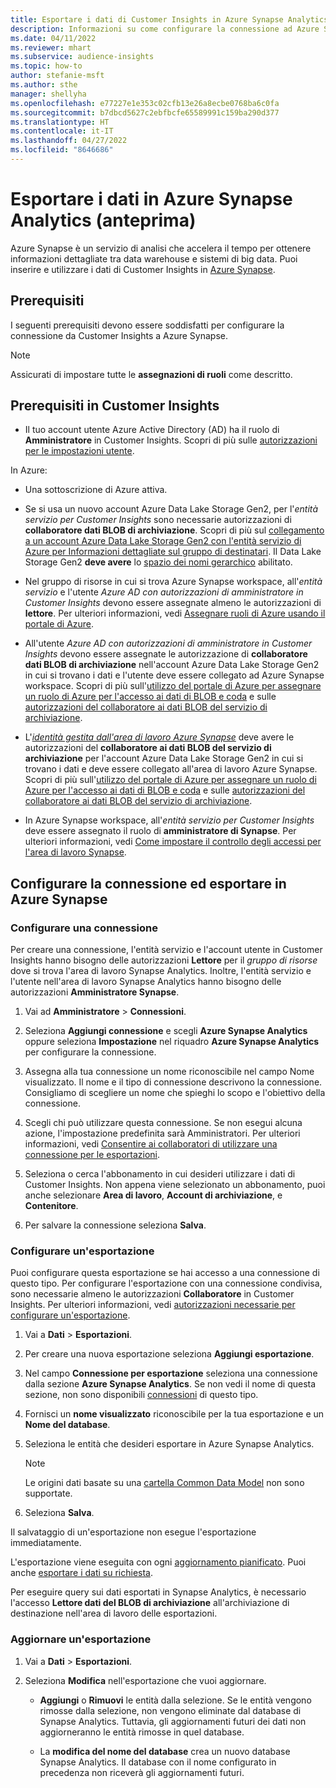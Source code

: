```yaml
---
title: Esportare i dati di Customer Insights in Azure Synapse Analytics
description: Informazioni su come configurare la connessione ad Azure Synapse Analytics.
ms.date: 04/11/2022
ms.reviewer: mhart
ms.subservice: audience-insights
ms.topic: how-to
author: stefanie-msft
ms.author: sthe
manager: shellyha
ms.openlocfilehash: e77227e1e353c02cfb13e26a8ecbe0768ba6c0fa
ms.sourcegitcommit: b7dbcd5627c2ebfbcfe65589991c159ba290d377
ms.translationtype: HT
ms.contentlocale: it-IT
ms.lasthandoff: 04/27/2022
ms.locfileid: "8646686"
---
```

# <a name="export-data-to-azure-synapse-analytics-preview"></a>Esportare i dati in Azure Synapse Analytics (anteprima)

Azure Synapse è un servizio di analisi che accelera il tempo per ottenere informazioni dettagliate tra data warehouse e sistemi di big data. Puoi inserire e utilizzare i dati di Customer Insights in [Azure Synapse](/azure/synapse-analytics/overview-what-is).

## <a name="prerequisites"></a>Prerequisiti

I seguenti prerequisiti devono essere soddisfatti per configurare la connessione da Customer Insights a Azure Synapse.

> [!NOTE]
> Assicurati di impostare tutte le **assegnazioni di ruoli** come descritto.  

## <a name="prerequisites-in-customer-insights"></a>Prerequisiti in Customer Insights

* Il tuo account utente Azure Active Directory (AD) ha il ruolo di **Amministratore** in Customer Insights. Scopri di più sulle [autorizzazioni per le impostazioni utente](permissions.md#assign-roles-and-permissions).

In Azure: 

- Una sottoscrizione di Azure attiva.

- Se si usa un nuovo account Azure Data Lake Storage Gen2, per l'*entità servizio per Customer Insights* sono necessarie autorizzazioni di **collaboratore dati BLOB di archiviazione**. Scopri di più sul [collegamento a un account Azure Data Lake Storage Gen2 con l'entità servizio di Azure per Informazioni dettagliate sul gruppo di destinatari](connect-service-principal.md). Il Data Lake Storage Gen2 **deve avere** lo [spazio dei nomi gerarchico](/azure/storage/blobs/data-lake-storage-namespace) abilitato.

- Nel gruppo di risorse in cui si trova Azure Synapse workspace, all'*entità servizio* e l'utente *Azure AD con autorizzazioni di amministratore in Customer Insights* devono essere assegnate almeno le autorizzazioni di **lettore**. Per ulteriori informazioni, vedi [Assegnare ruoli di Azure usando il portale di Azure](/azure/role-based-access-control/role-assignments-portal).

- All'utente *Azure AD con autorizzazioni di amministratore in Customer Insights* devono essere assegnate le autorizzazione di **collaboratore dati BLOB di archiviazione** nell'account Azure Data Lake Storage Gen2 in cui si trovano i dati e l'utente deve essere collegato ad Azure Synapse workspace. Scopri di più sull'[utilizzo del portale di Azure per assegnare un ruolo di Azure per l'accesso ai dati di BLOB e coda](/azure/storage/common/storage-auth-aad-rbac-portal) e sulle [autorizzazioni del collaboratore ai dati BLOB del servizio di archiviazione](/azure/role-based-access-control/built-in-roles#storage-blob-data-contributor).

- L'*[identità gestita dall'area di lavoro Azure Synapse](/azure/synapse-analytics/security/synapse-workspace-managed-identity)* deve avere le autorizzazioni del **collaboratore ai dati BLOB del servizio di archiviazione** per l'account Azure Data Lake Storage Gen2 in cui si trovano i dati e deve essere collegato all'area di lavoro Azure Synapse. Scopri di più sull'[utilizzo del portale di Azure per assegnare un ruolo di Azure per l'accesso ai dati di BLOB e coda](/azure/storage/common/storage-auth-aad-rbac-portal) e sulle [autorizzazioni del collaboratore ai dati BLOB del servizio di archiviazione](/azure/role-based-access-control/built-in-roles#storage-blob-data-contributor).

- In Azure Synapse workspace, all'*entità servizio per Customer Insights* deve essere assegnato il ruolo di **amministratore di Synapse**. Per ulteriori informazioni, vedi [Come impostare il controllo degli accessi per l'area di lavoro Synapse](/azure/synapse-analytics/security/how-to-set-up-access-control).

## <a name="set-up-the-connection-and-export-to-azure-synapse"></a>Configurare la connessione ed esportare in Azure Synapse

### <a name="configure-a-connection"></a>Configurare una connessione

Per creare una connessione, l'entità servizio e l'account utente in Customer Insights hanno bisogno delle autorizzazioni **Lettore** per il *gruppo di risorse* dove si trova l'area di lavoro Synapse Analytics. Inoltre, l'entità servizio e l'utente nell'area di lavoro Synapse Analytics hanno bisogno delle autorizzazioni **Amministratore Synapse**. 

1. Vai ad **Amministratore** > **Connessioni**.

1. Seleziona **Aggiungi connessione** e scegli **Azure Synapse Analytics** oppure seleziona **Impostazione** nel riquadro **Azure Synapse Analytics** per configurare la connessione.

1. Assegna alla tua connessione un nome riconoscibile nel campo Nome visualizzato. Il nome e il tipo di connessione descrivono la connessione. Consigliamo di scegliere un nome che spieghi lo scopo e l'obiettivo della connessione.

1. Scegli chi può utilizzare questa connessione. Se non esegui alcuna azione, l'impostazione predefinita sarà Amministratori. Per ulteriori informazioni, vedi [Consentire ai collaboratori di utilizzare una connessione per le esportazioni](connections.md#allow-contributors-to-use-a-connection-for-exports).

1. Seleziona o cerca l'abbonamento in cui desideri utilizzare i dati di Customer Insights. Non appena viene selezionato un abbonamento, puoi anche selezionare **Area di lavoro**, **Account di archiviazione**, e **Contenitore**.

1. Per salvare la connessione seleziona **Salva**.

### <a name="configure-an-export"></a>Configurare un'esportazione

Puoi configurare questa esportazione se hai accesso a una connessione di questo tipo. Per configurare l'esportazione con una connessione condivisa, sono necessarie almeno le autorizzazioni **Collaboratore** in Customer Insights. Per ulteriori informazioni, vedi [autorizzazioni necessarie per configurare un'esportazione](export-destinations.md#set-up-a-new-export).

1. Vai a **Dati** > **Esportazioni**.

1. Per creare una nuova esportazione seleziona **Aggiungi esportazione**.

1. Nel campo **Connessione per esportazione** seleziona una connessione dalla sezione **Azure Synapse Analytics**. Se non vedi il nome di questa sezione, non sono disponibili [connessioni](connections.md) di questo tipo.

1. Fornisci un **nome visualizzato** riconoscibile per la tua esportazione e un **Nome del database**.

1. Seleziona le entità che desideri esportare in Azure Synapse Analytics.
   > [!NOTE]
   > Le origini dati basate su una [cartella Common Data Model](connect-common-data-model.md) non sono supportate.

2. Seleziona **Salva**.

Il salvataggio di un'esportazione non esegue l'esportazione immediatamente.

L'esportazione viene eseguita con ogni [aggiornamento pianificato](system.md#schedule-tab). Puoi anche [esportare i dati su richiesta](export-destinations.md#run-exports-on-demand).

Per eseguire query sui dati esportati in Synapse Analytics, è necessario l'accesso **Lettore dati del BLOB di archiviazione** all'archiviazione di destinazione nell'area di lavoro delle esportazioni. 

### <a name="update-an-export"></a>Aggiornare un'esportazione

1. Vai a **Dati** > **Esportazioni**.

1. Seleziona **Modifica** nell'esportazione che vuoi aggiornare.

   - **Aggiungi** o **Rimuovi** le entità dalla selezione. Se le entità vengono rimosse dalla selezione, non vengono eliminate dal database di Synapse Analytics. Tuttavia, gli aggiornamenti futuri dei dati non aggiorneranno le entità rimosse in quel database.

   - La **modifica del nome del database** crea un nuovo database Synapse Analytics. Il database con il nome configurato in precedenza non riceverà gli aggiornamenti futuri.
